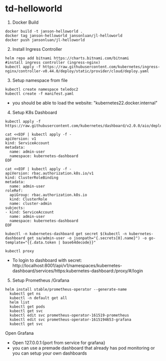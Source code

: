 # td-helloworld

1. Docker Build
```
docker build -t janson-helloworld .
docker tag janson-helloworld jansonluan/jl-helloworld
docker push jansonluan/jl-helloworld
```

2. Install Ingress Controller
```
helm repo add bitnami https://charts.bitnami.com/bitnami
#install ingress controller (ingress-nginx)
kubectl apply -f https://raw.githubusercontent.com/kubernetes/ingress-nginx/controller-v0.44.0/deploy/static/provider/cloud/deploy.yaml
```

3. Setup namespace from file
```
kubectl create namespace teledoc2
kubectl create -f manifest.yaml
```
- you should be able to load the website: "kubernetes22.docker.internal"

4. Setup K8s Dashboard
```
kubectl apply -f https://raw.githubusercontent.com/kubernetes/dashboard/v2.0.0/aio/deploy/recommended.yaml

cat <<EOF | kubectl apply -f -
apiVersion: v1
kind: ServiceAccount
metadata:
  name: admin-user
  namespace: kubernetes-dashboard
EOF

cat <<EOF | kubectl apply -f -
apiVersion: rbac.authorization.k8s.io/v1
kind: ClusterRoleBinding
metadata:
  name: admin-user
roleRef:
  apiGroup: rbac.authorization.k8s.io
  kind: ClusterRole
  name: cluster-admin
subjects:
- kind: ServiceAccount
  name: admin-user
  namespace: kubernetes-dashboard
EOF

kubectl -n kubernetes-dashboard get secret $(kubectl -n kubernetes-dashboard get sa/admin-user -o jsonpath="{.secrets[0].name}") -o go-template="{{.data.token | base64decode}}"

kubectl proxy
```

- To login to dashboard with secret:
http://localhost:8001/api/v1/namespaces/kubernetes-dashboard/services/https:kubernetes-dashboard:/proxy/#/login

5. Setup Prometheus /Grafana
```
helm install stable/prometheus-operator --generate-name
  kubectl get ns
  kubectl -n default get all
  helm list
  kubectl get pods
  kubectl get svc
  kubectl edit svc prometheus-operator-161519-prometheus
  kubectl edit svc prometheus-operator-1615194653-grafana
  kubectl get svc
```
Open Grafana
- Open 127.0.0.1:{port from service for grafana}
- you can use a premade dashboard that already has pod monitoring or you can setup your own dashboards